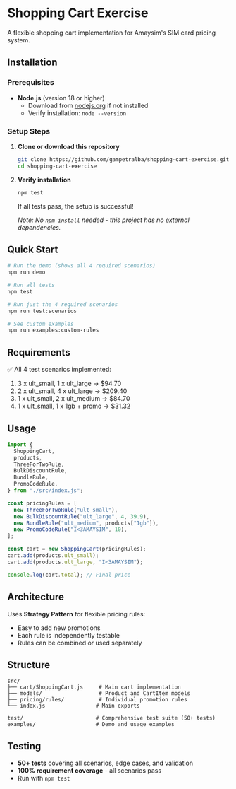 # Shopping Cart Exercise

A flexible shopping cart implementation for Amaysim's SIM card pricing system.

## Installation

### Prerequisites

- **Node.js** (version 18 or higher)
  - Download from [nodejs.org](https://nodejs.org/) if not installed
  - Verify installation: `node --version`

### Setup Steps

1. **Clone or download this repository**

   ```bash
   git clone https://github.com/gampetralba/shopping-cart-exercise.git
   cd shopping-cart-exercise
   ```

2. **Verify installation**

   ```bash
   npm test
   ```

   If all tests pass, the setup is successful!

   _Note: No `npm install` needed - this project has no external dependencies._

## Quick Start

```bash
# Run the demo (shows all 4 required scenarios)
npm run demo

# Run all tests
npm test

# Run just the 4 required scenarios
npm run test:scenarios

# See custom examples
npm run examples:custom-rules
```

## Requirements

✅ All 4 test scenarios implemented:

1. 3 x ult_small, 1 x ult_large → $94.70
2. 2 x ult_small, 4 x ult_large → $209.40
3. 1 x ult_small, 2 x ult_medium → $84.70
4. 1 x ult_small, 1 x 1gb + promo → $31.32

## Usage

```javascript
import {
  ShoppingCart,
  products,
  ThreeForTwoRule,
  BulkDiscountRule,
  BundleRule,
  PromoCodeRule,
} from "./src/index.js";

const pricingRules = [
  new ThreeForTwoRule("ult_small"),
  new BulkDiscountRule("ult_large", 4, 39.9),
  new BundleRule("ult_medium", products["1gb"]),
  new PromoCodeRule("I<3AMAYSIM", 10),
];

const cart = new ShoppingCart(pricingRules);
cart.add(products.ult_small);
cart.add(products.ult_large, "I<3AMAYSIM");

console.log(cart.total); // Final price
```

## Architecture

Uses **Strategy Pattern** for flexible pricing rules:

- Easy to add new promotions
- Each rule is independently testable
- Rules can be combined or used separately

## Structure

```
src/
├── cart/ShoppingCart.js     # Main cart implementation
├── models/                  # Product and CartItem models
├── pricing/rules/           # Individual promotion rules
└── index.js                # Main exports

test/                       # Comprehensive test suite (50+ tests)
examples/                   # Demo and usage examples
```

## Testing

- **50+ tests** covering all scenarios, edge cases, and validation
- **100% requirement coverage** - all scenarios pass
- Run with `npm test`
